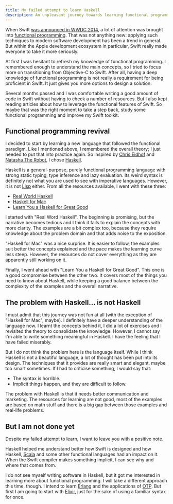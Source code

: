 ```yaml
---
title: My failed attempt to learn Haskell
description: An unpleasant journey towards learning functional programming through Haskell
---
```

When Swift [was announced in WWDC 2014](https://developer.apple.com/videos/play/wwdc2014/101/), a lot of attention was brought into [functional programming](). That was not anything new: applying such techniques to modern software development has been a trend in general. But within the Apple development ecosystem in particular, Swift really made everyone to take it more seriously.

<!--more-->

At first I was hesitant to refresh my knowledge of functional programming. I remembered enough to understand the main concepts, so I tried to focus more on transitioning from Objective-C to Swift. After all, having a deep knowledge of functional programming is not really a requirement for being proficient in Swift. It just gives you more options to design a solution.

Several months passed and I was comfortable writing a good amount of code in Swift without having to check a number of resources. But I also kept reading articles about how to leverage the functional features of Swift. So maybe that was the right moment to take a step back, study some functional programming and improve my Swift toolkit.


## Functional programming revival

I decided to start by learning a new language that followed the functional paradigm. Like I mentioned above, I remembered the overall theory; I just needed to put that into practice again. So inspired by [Chris Eidhof](http://www.twitter.com/chriseidhof/) and [Natasha The Robot](https://www.natashatherobot.com/reading-functional-programming/), I chose [Haskell](https://www.haskell.org).

Haskell is a general-purpose, purely functional programming language with strong static typing, type inference and lazy evaluation. Its weird syntax is definitely not what you are used to see with imperative languages. However, it is not [Lisp](https://en.wikipedia.org/wiki/Lisp_(programming_language)) either. From all the resources available, I went with these three:

* [Real World Haskell](http://book.realworldhaskell.org)
* [Haskell for Mac](http://learn.hfm.io)
* [Learn You a Haskell for Great Good](http://learnyouahaskell.com)

I started with "Real Word Haskell". The beginning is promising, but the narrative becomes tedious and I think it fails to explain the concepts with more clarity. The examples are a bit complex too, because they require knowledge about the problem domain and that adds noise to the exposition.

"Haskell for Mac" was a nice surprise. It is easier to follow, the examples suit better the concepts explained and the pace makes the learning curve less steep. However, the resources do not cover everything as they are apparently still working on it.

Finally, I went ahead with "Learn You a Haskell for Great Good". This one is a good compromise between the other two. It covers most of the things you need to know about Haskell, while keeping a good balance between the complexity of the examples and the overall narrative.


## The problem with Haskell... is not Haskell

I must admit that this journey was not fun at all (with the exception of "Haskell for Mac", maybe). I definitely have a deeper understanding of the language now. I learnt the concepts behind it, I did a lot of exercises and I revisited the theory to consolidate the knowledge. However, I cannot say I'm able to write something meaningful in Haskell. I have the feeling that I have failed miserably.

But I do not think the problem here is the language itself. While I think Haskell is not a beautiful language, a lot of thought has been put into its design. The techniques that it provides are really smart and elegant, maybe too smart sometimes. If I had to criticise something, I would say that:

* The syntax is horrible.
* Implicit things happen, and they are difficult to follow.

The problem with Haskell is that it needs better communication and marketing. The resources for learning are not good, most of the examples are based on math stuff and there is a big gap between those examples and real-life problems.

## But I am not done yet

Despite my failed attempt to learn, I want to leave you with a positive note.

Haskell helped me understand better how Swift is designed and how Haskell, [Scala](http://www.scala-lang.org) and some other functional languages had an impact on it. When the Swift compiler makes something implicit, I can see why and where that comes from.

I do not see myself writing software in Haskell, but it got me interested in learning more about functional programming. I will take a different approach this time, though. I intend to learn [Erlang](http://www.erlang.org) and the applications of [OTP](https://en.wikipedia.org/wiki/Open_Telecom_Platform). But first I am going to start with [Elixir](http://elixir-lang.org), just for the sake of using a familiar syntax for once.
